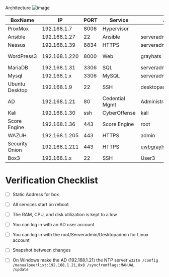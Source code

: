 Architecture
![image](https://github.com/GrayHatsUWB/CCDC-2024/assets/6413570/4e9f3f2c-5fca-44fb-a72f-9be2f4b9d1e4)

| BoxName         | IP     | PORT       | Service  |  Assigned  | Comments                            |
|--------------|-----------|------------|------------|----------|-------------------------------------|
| ProxMox      | 192.168.1.7 | 8006     | Hypervisor |          |This is the DELL R710 in the rack
| Ansible    | 192.168.1.27 | 22   | Ansible    | serveradmin    | Automation |
| Nessus    | 192.168.1.39 | 8834  | HTTPS   | serveradmin    | CVE/Network Scanner |
| WordPress3    | 192.168.1.220 | 8000   | Web     | grayhats    | http://192.168.1.220/wp-admin/ username:admin|
| MariaDB    | 192.168.1.31 | 3306   | SQL    | serveradmin    | MariaDB |
| Mysql    | 192.168.1.x | 3306  | MySQL   | serveradmin    | Mysql services |
| Ubuntu Desktop    | 192.168.1.9 | 22   | SSH     | desktopadmin    | BlueTeam workstation |
| AD    | 192.168.1.21 | 80   | Cedential Mgmt    | Administrator    | Active Directory, NTP |
| Kali    | 192.168.1.30 | ssh  | CyberOffense   | kali    | Attacker OS |
| Score Engine    | 192.168.1.36 | 443   | Score Engine | root | https://192.168.1.36/admin/status login whiteteamuser testpass |
| WAZUH    | 192.168.1.205 | 443   | HTTPS    | admin  | Central Logging |
| Security Onion    | 192.168.1.211 | 443  | HTTPS   | uwbgrayhatpres@gmail.com  | Security Monitor |
| Box3    | 192.168.1.x | 22   | SSH     | User3    | Example comment 3 |


# Verification Checklist
- [ ] Static Address for box
- [ ] All services start on reboot
- [ ] The RAM, CPU, and disk utilization is kept to a low
- [ ] You can log in with an AD user account
- [ ] You can log in with the root/Serveradmin/Desktopadmin for Linux account
- [ ] Snapshot between changes
- [ ] On Windows make the AD (192.168.1.21) the NTP server
      <code>w32tm /config /manualpeerlist:192.168.1.21,0x8 /syncfromflags:MANUAL /update</code>

